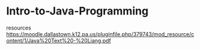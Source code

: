 # Intro-to-Java-Programming
 resources https://moodle.dallastown.k12.pa.us/pluginfile.php/379743/mod_resource/content/1/Java%20Text%20-%20Liang.pdf
